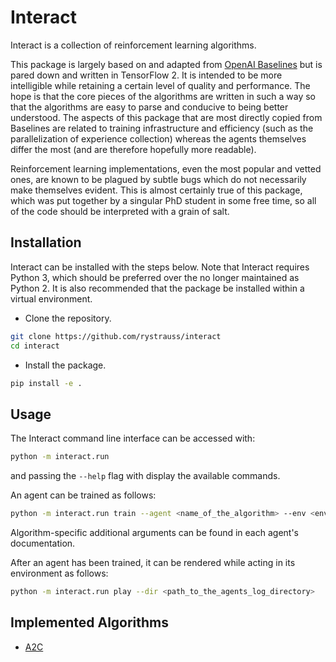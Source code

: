 # Interact

Interact is a collection of reinforcement learning algorithms.

This package is largely based on and adapted from [OpenAI Baselines](https://github.com/openai/baselines) but is
pared down and written in TensorFlow 2. It is intended to be more intelligible while retaining a certain level of
quality and performance. The hope is that the core pieces of the algorithms are written in such a way so that the
algorithms are easy to parse and conducive to being better understood. The aspects of this package that are most
directly copied from Baselines are related to training infrastructure and efficiency (such as the parallelization
of experience collection) whereas the agents themselves differ the most (and are therefore hopefully more readable).

Reinforcement learning implementations, even the most popular and vetted ones, are known to be plagued by subtle bugs
which do not necessarily make themselves evident. This is almost certainly true of this package, which was put together
by a singular PhD student in some free time, so all of the code should be interpreted with a grain of salt.

## Installation

Interact can be installed with the steps below. Note that Interact requires Python 3, which should be preferred
over the no longer maintained as Python 2. It is also recommended that the package be installed within a virtual
environment.

* Clone the repository.
```bash
git clone https://github.com/rystrauss/interact
cd interact
```

* Install the package.
```bash
pip install -e .
```

## Usage

The Interact command line interface can be accessed with:
```bash
python -m interact.run
```
and passing the `--help` flag with display the available commands.

An agent can be trained as follows:
```bash
python -m interact.run train --agent <name_of_the_algorithm> --env <environment_id> [additional arguments]
```
Algorithm-specific additional arguments can be found in each agent's documentation.

After an agent has been trained, it can be rendered while acting in its environment as follows:
```bash
python -m interact.run play --dir <path_to_the_agents_log_directory>
```

## Implemented Algorithms

* [A2C](interact/agents/a2c)
